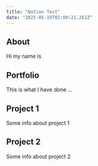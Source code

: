 ```yaml
---
title: "Notion Test"
date: "2025-05-19T02:00:21.261Z"
---
```



## About

Hi my name is


## Portfolio

This is what I have done …


## Project 1

Some info about project 1


## Project 2

Some info about project 2

